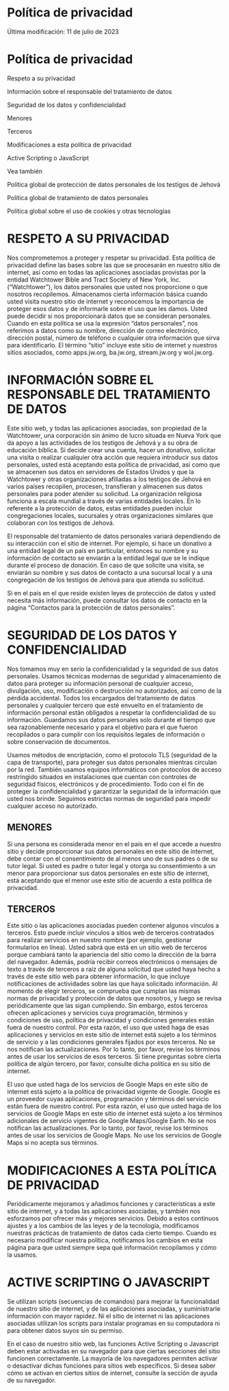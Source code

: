 # Política de privacidad
Última modificación: 11 de julio de 2023

# Política de privacidad

 Respeto a su privacidad

 Información sobre el responsable del tratamiento de datos

 Seguridad de los datos y confidencialidad

 Menores

 Terceros

 Modificaciones a esta política de privacidad

 Active Scripting o JavaScript

Vea también

Política global de protección de datos personales de los testigos de Jehová

Política global de tratamiento de datos personales

Política global sobre el uso de cookies y otras tecnologías

# RESPETO A SU PRIVACIDAD
 Nos comprometemos a proteger y respetar su privacidad. Esta política de privacidad define las bases sobre las que se procesarán en nuestro sitio de internet, así como en todas las aplicaciones asociadas provistas por la entidad Watchtower Bible and Tract Society of New York, Inc. (“Watchtower”), los datos personales que usted nos proporcione o que nosotros recopilemos. Almacenamos cierta información básica cuando usted visita nuestro sitio de internet y reconocemos la importancia de proteger esos datos y de informarle sobre el uso que les damos. Usted puede decidir si nos proporcionará datos que se consideran personales. Cuando en esta política se usa la expresión “datos personales”, nos referimos a datos como su nombre, dirección de correo electrónico, dirección postal, número de teléfono o cualquier otra información que sirva para identificarlo. El término “sitio” incluye este sitio de internet y nuestros sitios asociados, como apps.jw.org, ba.jw.org, stream.jw.org y wol.jw.org.

# INFORMACIÓN SOBRE EL RESPONSABLE DEL TRATAMIENTO DE DATOS
 Este sitio web, y todas las aplicaciones asociadas, son propiedad de la Watchtower, una corporación sin ánimo de lucro situada en Nueva York que da apoyo a las actividades de los testigos de Jehová y a su obra de educación bíblica. Si decide crear una cuenta, hacer un donativo, solicitar una visita o realizar cualquier otra acción que requiera introducir sus datos personales, usted está aceptando esta política de privacidad, así como que se almacenen sus datos en servidores de Estados Unidos y que la Watchtower y otras organizaciones afiliadas a los testigos de Jehová en varios países recopilen, procesen, transfieran y almacenen sus datos personales para poder atender su solicitud. La organización religiosa funciona a escala mundial a través de varias entidades locales. En lo referente a la protección de datos, estas entidades pueden incluir congregaciones locales, sucursales y otras organizaciones similares que colaboran con los testigos de Jehová.

El responsable del tratamiento de datos personales variará dependiendo de su interacción con el sitio de internet. Por ejemplo, si hace un donativo a una entidad legal de un país en particular, entonces su nombre y su información de contacto se enviarán a la entidad legal que se le indique durante el proceso de donación. En caso de que solicite una visita, se enviarán su nombre y sus datos de contacto a una sucursal local y a una congregación de los testigos de Jehová para que atienda su solicitud.

Si en el país en el que reside existen leyes de protección de datos y usted necesita más información, puede consultar los datos de contacto en la página “Contactos para la protección de datos personales”.

# SEGURIDAD DE LOS DATOS Y CONFIDENCIALIDAD
 Nos tomamos muy en serio la confidencialidad y la seguridad de sus datos personales. Usamos técnicas modernas de seguridad y almacenamiento de datos para proteger su información personal de cualquier acceso, divulgación, uso, modificación o destrucción no autorizados, así como de la pérdida accidental. Todos los encargados del tratamiento de datos personales y cualquier tercero que esté envuelto en el tratamiento de información personal están obligados a respetar la confidencialidad de su información. Guardamos sus datos personales solo durante el tiempo que sea razonablemente necesario y para el objetivo para el que fueron recopilados o para cumplir con los requisitos legales de información o sobre conservación de documentos.

Usamos métodos de encriptación, como el protocolo TLS (seguridad de la capa de transporte), para proteger sus datos personales mientras circulan por la red. También usamos equipos informáticos con protocolos de acceso restringido situados en instalaciones que cuentan con controles de seguridad físicos, electrónicos y de procedimiento. Todo con el fin de proteger la confidencialidad y garantizar la seguridad de la información que usted nos brinde. Seguimos estrictas normas de seguridad para impedir cualquier acceso no autorizado.

## MENORES
 Si una persona es considerada menor en el país en el que accede a nuestro sitio y decide proporcionar sus datos personales en este sitio de internet, debe contar con el consentimiento de al menos uno de sus padres o de su tutor legal. Si usted es padre o tutor legal y otorga su consentimiento a un menor para proporcionar sus datos personales en este sitio de internet, está aceptando que el menor use este sitio de acuerdo a esta política de privacidad.

## TERCEROS
 Este sitio o las aplicaciones asociadas pueden contener algunos vínculos a terceros. Esto puede incluir vínculos a sitios web de terceros contratados para realizar servicios en nuestro nombre (por ejemplo, gestionar formularios en línea). Usted sabrá que está en un sitio web de terceros porque cambiará tanto la apariencia del sitio como la dirección de la barra del navegador. Además, podría recibir correos electrónicos o mensajes de texto a través de terceros a raíz de alguna solicitud que usted haya hecho a través de este sitio web para obtener información, lo que incluye notificaciones de actividades sobre las que haya solicitado información. Al momento de elegir terceros, se comprueba que cumplan las mismas normas de privacidad y protección de datos que nosotros, y luego se revisa periódicamente que las sigan cumpliendo. Sin embargo, estos terceros ofrecen aplicaciones y servicios cuya programación, términos y condiciones de uso, política de privacidad y condiciones generales están fuera de nuestro control. Por esta razón, el uso que usted haga de esas aplicaciones y servicios en este sitio de internet está sujeto a los términos de servicio y a las condiciones generales fijados por esos terceros. No se nos notifican las actualizaciones. Por lo tanto, por favor, revise los términos antes de usar los servicios de esos terceros. Si tiene preguntas sobre cierta política de algún tercero, por favor, consulte dicha política en su sitio de internet.

El uso que usted haga de los servicios de Google Maps en este sitio de internet está sujeto a la política de privacidad vigente de Google. Google es un proveedor cuyas aplicaciones, programación y términos del servicio están fuera de nuestro control. Por esta razón, el uso que usted haga de los servicios de Google Maps en este sitio de internet está sujeto a los términos adicionales de servicio vigentes de Google Maps/Google Earth. No se nos notifican las actualizaciones. Por lo tanto, por favor, revise los términos antes de usar los servicios de Google Maps. No use los servicios de Google Maps si no acepta sus términos.

# MODIFICACIONES A ESTA POLÍTICA DE PRIVACIDAD
 Periódicamente mejoramos y añadimos funciones y características a este sitio de internet, y a todas las aplicaciones asociadas, y también nos esforzamos por ofrecer más y mejores servicios. Debido a estos continuos ajustes y a los cambios de las leyes y de la tecnología, modificamos nuestras prácticas de tratamiento de datos cada cierto tiempo. Cuando es necesario modificar nuestra política, notificamos los cambios en esta página para que usted siempre sepa qué información recopilamos y cómo la usamos.

# ACTIVE SCRIPTING O JAVASCRIPT
 Se utilizan scripts (secuencias de comandos) para mejorar la funcionalidad de nuestro sitio de internet, y de las aplicaciones asociadas, y suministrarle información con mayor rapidez. Ni el sitio de internet ni las aplicaciones asociadas utilizan los scripts para instalar programas en su computadora ni para obtener datos suyos sin su permiso.

En el caso de nuestro sitio web, las funciones Active Scripting o Javascript deben estar activadas en su navegador para que ciertas secciones del sitio funcionen correctamente. La mayoría de los navegadores permiten activar o desactivar dichas funciones para sitios web específicos. Si desea saber cómo se activan en ciertos sitios de internet, consulte la sección de ayuda de su navegador.
